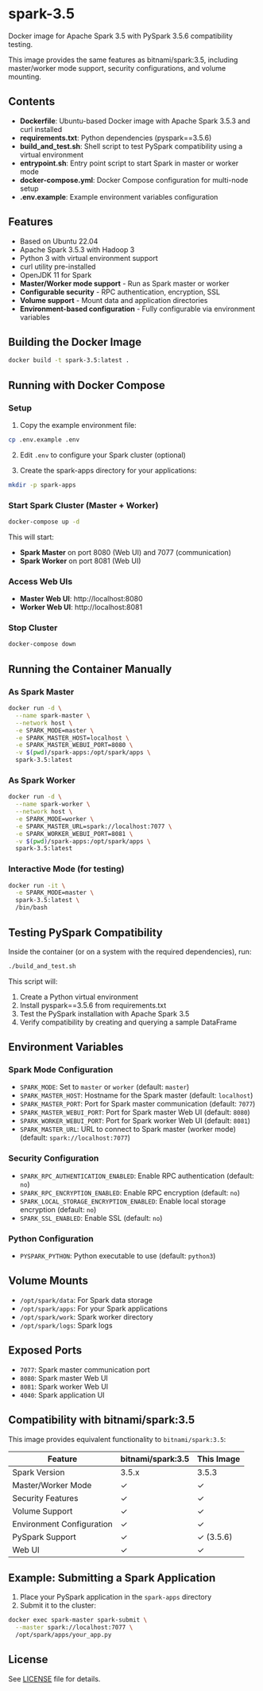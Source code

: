 # spark-3.5

Docker image for Apache Spark 3.5 with PySpark 3.5.6 compatibility testing.

This image provides the same features as bitnami/spark:3.5, including master/worker mode support, security configurations, and volume mounting.

## Contents

- **Dockerfile**: Ubuntu-based Docker image with Apache Spark 3.5.3 and curl installed
- **requirements.txt**: Python dependencies (pyspark==3.5.6)
- **build_and_test.sh**: Shell script to test PySpark compatibility using a virtual environment
- **entrypoint.sh**: Entry point script to start Spark in master or worker mode
- **docker-compose.yml**: Docker Compose configuration for multi-node setup
- **.env.example**: Example environment variables configuration

## Features

- Based on Ubuntu 22.04
- Apache Spark 3.5.3 with Hadoop 3
- Python 3 with virtual environment support
- curl utility pre-installed
- OpenJDK 11 for Spark
- **Master/Worker mode support** - Run as Spark master or worker
- **Configurable security** - RPC authentication, encryption, SSL
- **Volume support** - Mount data and application directories
- **Environment-based configuration** - Fully configurable via environment variables

## Building the Docker Image

```bash
docker build -t spark-3.5:latest .
```

## Running with Docker Compose

### Setup

1. Copy the example environment file:
```bash
cp .env.example .env
```

2. Edit `.env` to configure your Spark cluster (optional)

3. Create the spark-apps directory for your applications:
```bash
mkdir -p spark-apps
```

### Start Spark Cluster (Master + Worker)

```bash
docker-compose up -d
```

This will start:
- **Spark Master** on port 8080 (Web UI) and 7077 (communication)
- **Spark Worker** on port 8081 (Web UI)

### Access Web UIs

- **Master Web UI**: http://localhost:8080
- **Worker Web UI**: http://localhost:8081

### Stop Cluster

```bash
docker-compose down
```

## Running the Container Manually

### As Spark Master

```bash
docker run -d \
  --name spark-master \
  --network host \
  -e SPARK_MODE=master \
  -e SPARK_MASTER_HOST=localhost \
  -e SPARK_MASTER_WEBUI_PORT=8080 \
  -v $(pwd)/spark-apps:/opt/spark/apps \
  spark-3.5:latest
```

### As Spark Worker

```bash
docker run -d \
  --name spark-worker \
  --network host \
  -e SPARK_MODE=worker \
  -e SPARK_MASTER_URL=spark://localhost:7077 \
  -e SPARK_WORKER_WEBUI_PORT=8081 \
  -v $(pwd)/spark-apps:/opt/spark/apps \
  spark-3.5:latest
```

### Interactive Mode (for testing)

```bash
docker run -it \
  -e SPARK_MODE=master \
  spark-3.5:latest \
  /bin/bash
```

## Testing PySpark Compatibility

Inside the container (or on a system with the required dependencies), run:

```bash
./build_and_test.sh
```

This script will:
1. Create a Python virtual environment
2. Install pyspark==3.5.6 from requirements.txt
3. Test the PySpark installation with Apache Spark 3.5
4. Verify compatibility by creating and querying a sample DataFrame

## Environment Variables

### Spark Mode Configuration

- `SPARK_MODE`: Set to `master` or `worker` (default: `master`)
- `SPARK_MASTER_HOST`: Hostname for the Spark master (default: `localhost`)
- `SPARK_MASTER_PORT`: Port for Spark master communication (default: `7077`)
- `SPARK_MASTER_WEBUI_PORT`: Port for Spark master Web UI (default: `8080`)
- `SPARK_WORKER_WEBUI_PORT`: Port for Spark worker Web UI (default: `8081`)
- `SPARK_MASTER_URL`: URL to connect to Spark master (worker mode) (default: `spark://localhost:7077`)

### Security Configuration

- `SPARK_RPC_AUTHENTICATION_ENABLED`: Enable RPC authentication (default: `no`)
- `SPARK_RPC_ENCRYPTION_ENABLED`: Enable RPC encryption (default: `no`)
- `SPARK_LOCAL_STORAGE_ENCRYPTION_ENABLED`: Enable local storage encryption (default: `no`)
- `SPARK_SSL_ENABLED`: Enable SSL (default: `no`)

### Python Configuration

- `PYSPARK_PYTHON`: Python executable to use (default: `python3`)

## Volume Mounts

- `/opt/spark/data`: For Spark data storage
- `/opt/spark/apps`: For your Spark applications
- `/opt/spark/work`: Spark worker directory
- `/opt/spark/logs`: Spark logs

## Exposed Ports

- `7077`: Spark master communication port
- `8080`: Spark master Web UI
- `8081`: Spark worker Web UI
- `4040`: Spark application UI

## Compatibility with bitnami/spark:3.5

This image provides equivalent functionality to `bitnami/spark:3.5`:

| Feature | bitnami/spark:3.5 | This Image |
|---------|-------------------|------------|
| Spark Version | 3.5.x | 3.5.3 |
| Master/Worker Mode | ✓ | ✓ |
| Security Features | ✓ | ✓ |
| Volume Support | ✓ | ✓ |
| Environment Configuration | ✓ | ✓ |
| PySpark Support | ✓ | ✓ (3.5.6) |
| Web UI | ✓ | ✓ |

## Example: Submitting a Spark Application

1. Place your PySpark application in the `spark-apps` directory
2. Submit it to the cluster:

```bash
docker exec spark-master spark-submit \
  --master spark://localhost:7077 \
  /opt/spark/apps/your_app.py
```

## License

See [LICENSE](LICENSE) file for details.